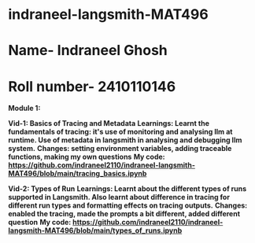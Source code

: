 # indraneel-langsmith-MAT496
# Name- Indraneel Ghosh
# Roll number- 2410110146

**Module 1:**


**Vid-1: Basics of Tracing and Metadata**
**Learnings: Learnt the fundamentals of tracing: it's use of monitoring and analysing llm at runtime. Use of metadata in langsmith in analysing and debugging llm system.**
**Changes: setting environment variables, adding traceable functions, making my own questions**
**My code: https://github.com/indraneel2110/indraneel-langsmith-MAT496/blob/main/tracing_basics.ipynb**

**Vid-2: Types of Run**
**Learnings: Learnt about the different types of runs supported in Langsmith. Also learnt about difference in tracing for different run types and formatting effects on tracing outputs.**
**Changes: enabled the tracing, made the prompts a bit different, added different question**
**My code: https://github.com/indraneel2110/indraneel-langsmith-MAT496/blob/main/types_of_runs.ipynb**
